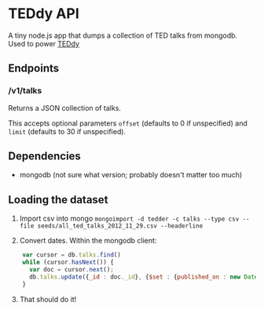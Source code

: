 # TEDdy API #
A tiny node.js app that dumps a collection of TED talks from mongodb. Used to power [TEDdy](http://github.com/lkosak/teddy)

## Endpoints ##

### /v1/talks ###
Returns a JSON collection of talks.

This accepts optional parameters `offset` (defaults to 0 if unspecified) and `limit` (defaults to 30 if unspecified).

## Dependencies ##

* mongodb (not sure what version; probably doesn't matter too much)

## Loading the dataset ##

1. Import csv into mongo
`mongoimport -d tedder -c talks --type csv --file seeds/all_ted_talks_2012_11_29.csv --headerline`

2. Convert dates. Within the mongodb client:
```javascript
    var cursor = db.talks.find()
    while (cursor.hasNext()) {
      var doc = cursor.next();
      db.talks.update({_id : doc._id}, {$set : {published_on : new Date(doc.published_on)}})
    }
```

3. That should do it!
